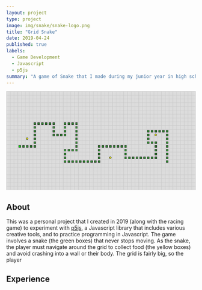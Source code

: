 ```yaml
---
layout: project
type: project
image: img/snake/snake-logo.png
title: "Grid Snake"
date: 2019-04-24
published: true
labels:
  - Game Development
  - Javascript
  - p5js
summary: "A game of Snake that I made during my junior year in high school."
---
```


<img class="img-fluid" src="../img/snake/snake-full.png">

## About

This was a personal project that I created in 2019 (along with the racing game) to experiment with [p5js](https://p5js.org/), a Javascript library that includes various creative tools, and to practice programming in Javascript. The game involves a snake (the green boxes) that never stops moving. As the snake, the player must navigate around the grid to collect food (the yellow boxes) and avoid crashing into a wall or their body. The grid is fairly big, so the player 

## Experience
